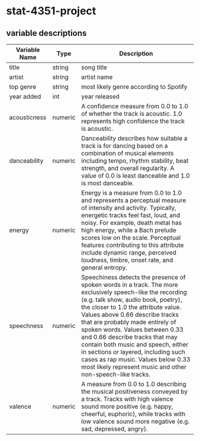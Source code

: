 # stat-4351-project

## variable descriptions
Variable Name | Type | Description
--- | --- | --- 
title | string | song title
artist | string | artist name
top genre | string | most likely genre according to Spotify
year added | int | year released
acousticness | numeric | A confidence measure from 0.0 to 1.0 of whether the track is acoustic. 1.0 represents high confidence the track is acoustic.
danceability | numeric | Danceability describes how suitable a track is for dancing based on a combination of musical elements including tempo, rhythm stability, beat strength, and overall regularity. A value of 0.0 is least danceable and 1.0 is most danceable.
energy | numeric | Energy is a measure from 0.0 to 1.0 and represents a perceptual measure of intensity and activity. Typically, energetic tracks feel fast, loud, and noisy. For example, death metal has high energy, while a Bach prelude scores low on the scale. Perceptual features contributing to this attribute include dynamic range, perceived loudness, timbre, onset rate, and general entropy.
speechness | numeric | Speechiness detects the presence of spoken words in a track. The more exclusively speech-like the recording (e.g. talk show, audio book, poetry), the closer to 1.0 the attribute value. Values above 0.66 describe tracks that are probably made entirely of spoken words. Values between 0.33 and 0.66 describe tracks that may contain both music and speech, either in sections or layered, including such cases as rap music. Values below 0.33 most likely represent music and other non-speech-like tracks.
valence | numeric | A measure from 0.0 to 1.0 describing the musical positiveness conveyed by a track. Tracks with high valence sound more positive (e.g. happy, cheerful, euphoric), while tracks with low valence sound more negative (e.g. sad, depressed, angry).
